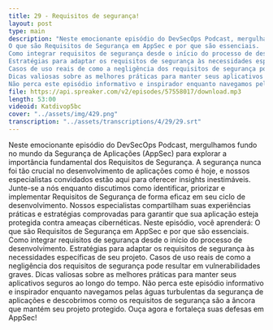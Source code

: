 ```yaml
---
title: 29 - Requisitos de segurança!
layout: post
type: main
description: "Neste emocionante episódio do DevSecOps Podcast, mergulhamos fundo no mundo da Segurança de Aplicações (AppSec) para explorar a importância fundamental dos Requisitos de Segurança. A segurança nunca foi tão crucial no desenvolvimento de aplicações como é hoje, e nossos especialistas convidados estão aqui para oferecer insights inestimáveis. Junte-se a nós enquanto discutimos como identificar, priorizar e implementar Requisitos de Segurança de forma eficaz em seu ciclo de desenvolvimento. Nossos especialistas compartilham suas experiências práticas e estratégias comprovadas para garantir que sua aplicação esteja protegida contra ameaças cibernéticas. Neste episódio, você aprenderá:
O que são Requisitos de Segurança em AppSec e por que são essenciais.
Como integrar requisitos de segurança desde o início do processo de desenvolvimento.
Estratégias para adaptar os requisitos de segurança às necessidades específicas de seu projeto.
Casos de uso reais de como a negligência dos requisitos de segurança pode resultar em vulnerabilidades graves.
Dicas valiosas sobre as melhores práticas para manter seus aplicativos seguros ao longo do tempo.
Não perca este episódio informativo e inspirador enquanto navegamos pelas águas turbulentas da segurança de aplicações e descobrimos como os requisitos de segurança são a âncora que mantém seu projeto protegido. Ouça agora e fortaleça suas defesas em AppSec!"
file: https://api.spreaker.com/v2/episodes/57558017/download.mp3
length: 53:00
videoid: Katdivop5bc
cover: "../assets/img/429.png"
transcription: "../assets/transcriptions/4/29/29.srt"
---
```


Neste emocionante episódio do DevSecOps Podcast, mergulhamos fundo no mundo da Segurança de Aplicações (AppSec) para explorar a importância fundamental dos Requisitos de Segurança. A segurança nunca foi tão crucial no desenvolvimento de aplicações como é hoje, e nossos especialistas convidados estão aqui para oferecer insights inestimáveis. Junte-se a nós enquanto discutimos como identificar, priorizar e implementar Requisitos de Segurança de forma eficaz em seu ciclo de desenvolvimento. Nossos especialistas compartilham suas experiências práticas e estratégias comprovadas para garantir que sua aplicação esteja protegida contra ameaças cibernéticas. Neste episódio, você aprenderá:
O que são Requisitos de Segurança em AppSec e por que são essenciais.
Como integrar requisitos de segurança desde o início do processo de desenvolvimento.
Estratégias para adaptar os requisitos de segurança às necessidades específicas de seu projeto.
Casos de uso reais de como a negligência dos requisitos de segurança pode resultar em vulnerabilidades graves.
Dicas valiosas sobre as melhores práticas para manter seus aplicativos seguros ao longo do tempo.
Não perca este episódio informativo e inspirador enquanto navegamos pelas águas turbulentas da segurança de aplicações e descobrimos como os requisitos de segurança são a âncora que mantém seu projeto protegido. Ouça agora e fortaleça suas defesas em AppSec!